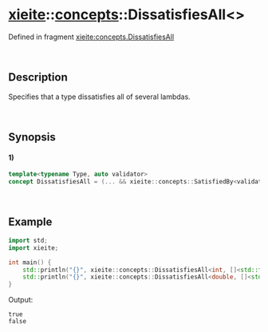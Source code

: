 # [xieite](../../xieite.md)\:\:[concepts](../../concepts.md)\:\:DissatisfiesAll\<\>
Defined in fragment [xieite:concepts.DissatisfiesAll](../../../src/concepts/dissatisfies_all.cpp)

&nbsp;

## Description
Specifies that a type dissatisfies all of several lambdas.

&nbsp;

## Synopsis
#### 1)
```cpp
template<typename Type, auto validator>
concept DissatisfiesAll = (... && xieite::concepts::SatisfiedBy<validator, Type>);
```

&nbsp;

## Example
```cpp
import std;
import xieite;

int main() {
    std::println("{}", xieite::concepts::DissatisfiesAll<int, []<std::floating_point> {}, []<std::same_as<void*>> {}>);
    std::println("{}", xieite::concepts::DissatisfiesAll<double, []<std::integral> {}, []<std::same_as<double>> {}>);
}
```
Output:
```
true
false
```
